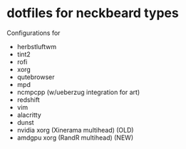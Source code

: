 # dotfiles for neckbeard types

Configurations for 
+ herbstluftwm
+ tint2
+ rofi
+ xorg
+ qutebrowser
+ mpd
+ ncmpcpp (w/ueberzug integration for art)
+ redshift
+ vim
+ alacritty
+ dunst
+ nvidia xorg (Xinerama multihead) (OLD)
+ amdgpu xorg (RandR multihead) (NEW)
